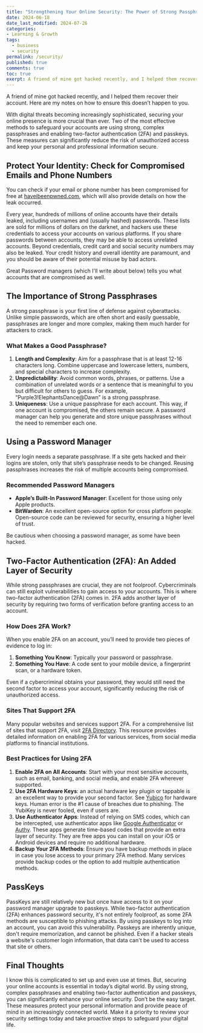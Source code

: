 ```yaml
---
title: "Strengthening Your Online Security: The Power of Strong Passphrases, Two-Factor Authentication and PassKeys"
date: 2024-06-18
date_last_modified: 2024-07-26
categories:
- Learning & Growth
tags:
  - business
  - security
permalink: /security/
published: true
comments: true
toc: true
exerpt: A friend of mine got hacked recently, and I helped them recover their account. Here are my notes on how to ensure this doesn’t happen to you.
---
```

A friend of mine got hacked recently, and I helped them recover their account. Here are my notes on how to ensure this doesn’t happen to you.

With digital threats becoming increasingly sophisticated, securing your online presence is more crucial than ever. Two of the most effective methods to safeguard your accounts are using strong, complex passphrases and enabling two-factor authentication (2FA) and passkeys. These measures can significantly reduce the risk of unauthorized access and keep your personal and professional information secure.

## Protect Your Identity: Check for Compromised Emails and Phone Numbers
You can check if your email or phone number has been compromised for free at [haveibeenpwned.com](https://haveibeenpwned.com), which will also provide details on how the leak occurred.

Every year, hundreds of millions of online accounts have their details leaked, including usernames and (usually hashed) passwords. These lists are sold for millions of dollars on the darknet, and hackers use these credentials to access your accounts on various platforms. If you share passwords between accounts, they may be able to access unrelated accounts. Beyond credentials, credit card and social security numbers may also be leaked. Your credit history and overall identity are paramount, and you should be aware of their potential misuse by bad actors.

Great Password managers (which I'll write about below) tells you what accounts that are compromised as well.

## The Importance of Strong Passphrases

A strong passphrase is your first line of defense against cyberattacks. Unlike simple passwords, which are often short and easily guessable, passphrases are longer and more complex, making them much harder for attackers to crack.

### What Makes a Good Passphrase?

1. **Length and Complexity**: Aim for a passphrase that is at least 12-16 characters long. Combine uppercase and lowercase letters, numbers, and special characters to increase complexity.
2. **Unpredictability**: Avoid common words, phrases, or patterns. Use a combination of unrelated words or a sentence that is meaningful to you but difficult for others to guess. For example, “Purple3!ElephantsDance@Dawn” is a strong passphrase.
3. **Uniqueness**: Use a unique passphrase for each account. This way, if one account is compromised, the others remain secure. A password manager can help you generate and store unique passphrases without the need to remember each one.

## Using a Password Manager

Every login needs a separate passphrase. If a site gets hacked and their logins are stolen, only that site’s passphrase needs to be changed. Reusing passphrases increases the risk of multiple accounts being compromised.

### Recommended Password Managers

- **Apple’s Built-In Password Manager**: Excellent for those using only Apple products.
- **BitWarden**: An excellent open-source option for cross platform people. Open-source code can be reviewed for security, ensuring a higher level of trust.

Be cautious when choosing a password manager, as some have been hacked.

## Two-Factor Authentication (2FA): An Added Layer of Security

While strong passphrases are crucial, they are not foolproof. Cybercriminals can still exploit vulnerabilities to gain access to your accounts. This is where two-factor authentication (2FA) comes in. 2FA adds another layer of security by requiring two forms of verification before granting access to an account.

### How Does 2FA Work?

When you enable 2FA on an account, you’ll need to provide two pieces of evidence to log in:
1. **Something You Know**: Typically your password or passphrase.
2. **Something You Have**: A code sent to your mobile device, a fingerprint scan, or a hardware token.

Even if a cybercriminal obtains your password, they would still need the second factor to access your account, significantly reducing the risk of unauthorized access.

### Sites That Support 2FA

Many popular websites and services support 2FA. For a comprehensive list of sites that support 2FA, visit [2FA Directory](https://2fa.directory/). This resource provides detailed information on enabling 2FA for various services, from social media platforms to financial institutions.

### Best Practices for Using 2FA

1. **Enable 2FA on All Accounts**: Start with your most sensitive accounts, such as email, banking, and social media, and enable 2FA wherever supported.
2. **Use 2FA Hardware Keys**: an actual hardware key plugin or tappable is an excellent way to provide your second factor. See [Yubico](https://www.yubico.com) for hardware keys. Human error is the #1 cause of breaches due to phishing. The YubiKey is never fooled, even if users are.
3. **Use Authenticator Apps**: Instead of relying on SMS codes, which can be intercepted, use authenticator apps like [Google Authenticator](https://support.google.com/accounts/answer/1066447) or [Authy](https://authy.com). These apps generate time-based codes that provide an extra layer of security. They are free apps you can install on your iOS or Android devices and require no additional hardware.
4. **Backup Your 2FA Methods**: Ensure you have backup methods in place in case you lose access to your primary 2FA method. Many services provide backup codes or the option to add multiple authentication methods.

## PassKeys
PassKeys are still relatively new but once have access to it on your password manager upgrade to passkeys. While two-factor authentication (2FA) enhances password security, it's not entirely foolproof, as some 2FA methods are susceptible to phishing attacks. By using passkeys to log into an account, you can avoid this vulnerability. Passkeys are inherently unique, don't require memorization, and cannot be phished. Even if a hacker steals a website's customer login information, that data can't be used to access that site or others.

## Final Thoughts
I know this is complicated to set up and even use at times. But, securing your online accounts is essential in today’s digital world. By using strong, complex passphrases and enabling two-factor authentication and passkeys, you can significantly enhance your online security. Don’t be the easy target. These measures protect your personal information and provide peace of mind in an increasingly connected world. Make it a priority to review your security settings today and take proactive steps to safeguard your digital life.
